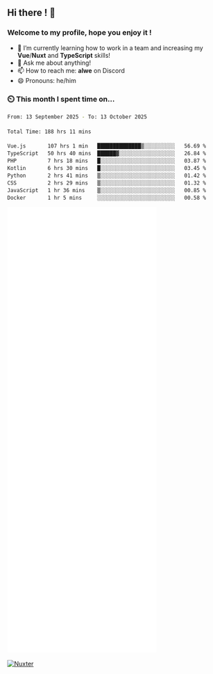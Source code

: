 ## Hi there ! 👋

### Welcome to my profile, hope you enjoy it !

- 🌱 I’m currently learning how to work in a team and increasing my **Vue**/**Nuxt** and **TypeScript** skills!
- 💬 Ask me about anything!
- 📫 How to reach me: **alwe** on Discord
- 😄 Pronouns: he/him

### ⏲️ This month I spent time on...

<!--START_SECTION:waka-->

```bash
From: 13 September 2025 - To: 13 October 2025

Total Time: 188 hrs 11 mins

Vue.js       107 hrs 1 min   ██████████████▒░░░░░░░░░░   56.69 %
TypeScript   50 hrs 40 mins  ██████▓░░░░░░░░░░░░░░░░░░   26.84 %
PHP          7 hrs 18 mins   █░░░░░░░░░░░░░░░░░░░░░░░░   03.87 %
Kotlin       6 hrs 30 mins   █░░░░░░░░░░░░░░░░░░░░░░░░   03.45 %
Python       2 hrs 41 mins   ▒░░░░░░░░░░░░░░░░░░░░░░░░   01.42 %
CSS          2 hrs 29 mins   ▒░░░░░░░░░░░░░░░░░░░░░░░░   01.32 %
JavaScript   1 hr 36 mins    ▒░░░░░░░░░░░░░░░░░░░░░░░░   00.85 %
Docker       1 hr 5 mins     ░░░░░░░░░░░░░░░░░░░░░░░░░   00.58 %
```

<!--END_SECTION:waka-->

![Metrics](./github-metrics.svg)

[![Nuxter](https://nuxters.nuxt.com/card/zAlweNy26/og.png)](https://nuxters.nuxt.com/zAlweNy26)
